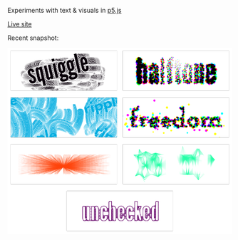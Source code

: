 Experiments with text & visuals in [p5.js](http://p5js.org/)

[Live site](https://www.mikewesthad.com/p5-text-experiments/)

Recent snapshot:

![snapshot](images/screenshot.png)
